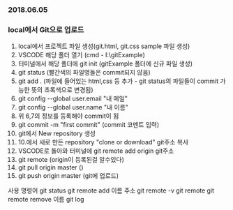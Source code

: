 ### 2018.06.05
### local에서 Git으로 업로드
1. local에서 프로젝트 파일 생성(git.html, git.css sample 파일 생성)
2. VSCODE 해당 폴더 열기 (cmd - I:\gitExample\)
3. 터미널에서 해당 폴더에 git init (gitExample 폴더에 신규 파일 생성)
4. git status (빨간색의 파일명들은 commit되지 않음)
5. git add . (파일에 들어있는 html,css 등 추가 - git status의 파일들이 commit 가능한 뜻의 초록색으로 변경됨)
6. git config --global user.email "내 메일"
7. git config --global user.name "내 이름"
8. 위 6,7의 정보를 등록해야 commit이 됨
9. git commit -m "first commit" (commit 코멘트 입력)
10. git에서 New repository 생성
11. 10.에서 새로 만든 repository "clone or download" git주소 복사
12. VSCODE로 돌아와 터미널에 git remote add origin git주소
13. git remote (origin이 등록된걸 알수있다)
14. git pull origin master ()
15. git push origin master (git에 업로드)



사용 명령어
git status
git remote add 이름 주소
git remote -v
git remote
git remote remove 이름
git log
